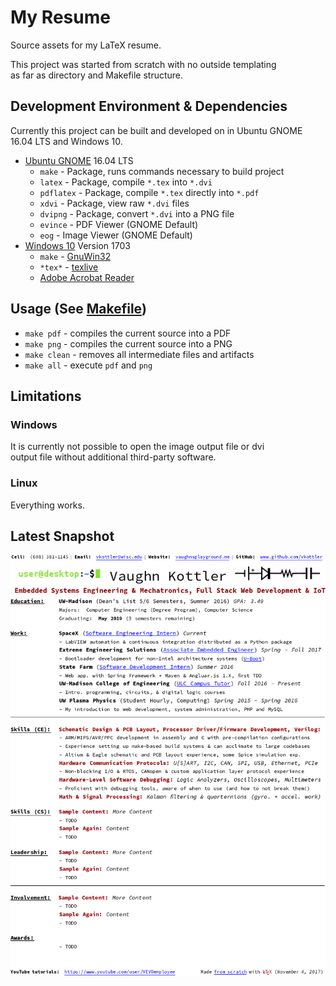 # My Resume

Source assets for my LaTeX resume.

This project was started from scratch with no outside templating  
as far as directory and Makefile structure.

## Development Environment & Dependencies

Currently this project can be built and developed on in Ubuntu GNOME  
16.04 LTS and Windows 10.

* [Ubuntu GNOME](https://ubuntugnome.org/) 16.04 LTS
  * `make` - Package, runs commands necessary to build project
  * `latex` - Package, compile `*.tex` into `*.dvi`
  * `pdflatex` - Package, compile `*.tex` directly into `*.pdf`
  * `xdvi` - Package, view raw `*.dvi` files
  * `dvipng` - Package, convert `*.dvi` into a PNG file
  * `evince` - PDF Viewer (GNOME Default)
  * `eog` - Image Viewer (GNOME Default)
* [Windows 10](https://en.wikipedia.org/wiki/Antichrist) Version 1703
  * `make` - [GnuWin32](http://gnuwin32.sourceforge.net/packages/make.htm)
  * `*tex*` - [texlive](http://www.tug.org/texlive/)
  * [Adobe Acrobat Reader](https://get.adobe.com/reader/)

## Usage (See [Makefile](Makefile))

* `make pdf` - compiles the current source into a PDF
* `make png` - compiles the current source into a PNG
* `make clean` - removes all intermediate files and artifacts
* `make all` - execute `pdf` and `png`

## Limitations

### Windows

It is currently not possible to open the image output file or dvi  
output file without additional third-party software.

### Linux

Everything works.

## Latest Snapshot

![Resume](main.png)


